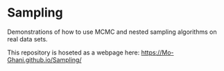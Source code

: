 # Sampling
Demonstrations of how to use MCMC and nested sampling algorithms on real data sets. 

This repository is hoseted as a webpage here: https://Mo-Ghani.github.io/Sampling/
